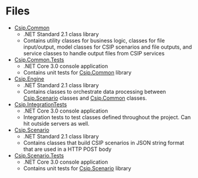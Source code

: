 # Files

* [Csip.Common](Csip.Common)
  * .NET Standard 2.1 class library
  * Contains utility classes for business logic, classes for file input/output, model classes for CSIP scenarios and file outputs, and service classes to handle output files from CSIP services
* [Csip.Common.Tests](Csip.Common.Tests)
  * .NET Core 3.0 console application
  * Contains unit tests for [Csip.Common](Csip.Common) library
* [Csip.Engine](Csip.Engine)
  * .NET Standard 2.1 class library
  * Contains classes to orchestrate data processing between [Csip.Scenario](Csip.Scenario) classes and [Csip.Common](Csip.Common) classes.
* [Csip.IntegrationTests](Csip.IntegrationTests)
  * .NET Core 3.0 console application
  * Integration tests to test classes defined throughout the project. Can hit outside servers as well.
* [Csip.Scenario](Csip.Scenario)
  * .NET Standard 2.1 class library
  * Contains classes that build CSIP scenarios in JSON string format that are used in a HTTP POST body
* [Csip.Scenario.Tests](Csip.Scenario.Tests)
  * .NET Core 3.0 console application
  * Contains unit tests for [Csip.Scenario](Csip.Scenario) library